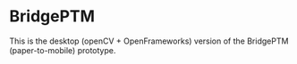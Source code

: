 BridgePTM
=========

This is the desktop (openCV + OpenFrameworks) version of the BridgePTM (paper-to-mobile) prototype.
